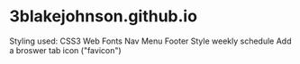 # 3blakejohnson.github.io
Styling used:
CSS3 Web Fonts
Nav Menu
Footer
Style weekly schedule
Add a broswer tab icon ("favicon")